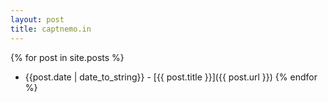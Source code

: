 ```yaml
---
layout: post
title: captnemo.in
---
```

{% for post in site.posts %}
  * {{post.date | date_to_string}} \- [{{ post.title }}]({{ post.url }})
{% endfor %}
